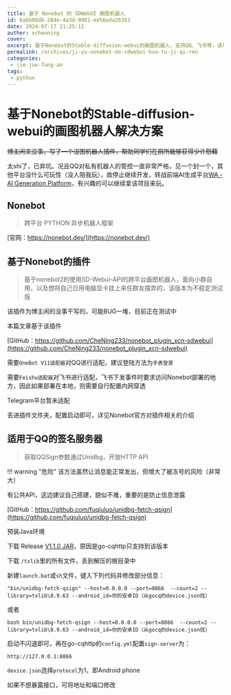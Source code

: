 ```yaml
---
title: 基于 Nonebot 的 SDWebUI 画图机器人
id: 6abb08db-284e-4a3d-9981-ee56eda26353
date: 2024-07-17 21:25:11
auther: xchenning
cover: 
excerpt: 基于Nonebot的Stable-diffusion-webui的画图机器人，支持QQ、飞书等，该项目已归档，转为开发 wa.xcning.top 前端AI生成平台
permalink: /archives/ji-yu-nonebot-de-sdwebui-hua-tu-ji-qi-ren
categories:
 - jie-jue-fang-an
tags: 
 - python
---
```


# 基于Nonebot的Stable-diffusion-webui的画图机器人解决方案

~~博主闲来没事，写了一个涩图机器人插件，帮助同学们在厕所能够获得少许慰藉~~

太shi了，已弃坑。况且QQ对私有机器人的管控一直非常严格，见一个封一个，其他平台没什么可玩性（没人陪我玩），故停止继续开发，转战前端AI生成平台[WA - AI Generation Platform](wa.xcning.top)，有兴趣的可以继续拿该项目来玩。

## Nonebot

> 跨平台 PYTHON 异步机器人框架

[官网：https://nonebot.dev/](https://nonebot.dev/)

## 基于Nonebot的插件

> 基于nonebot2的使用SD-Webui-API的跨平台画图机器人，面向小群自用，以及想将自己日用电脑显卡挂上来任群友摆弄的，该版本为不稳定测试版

该插件为博主闲的没事干写的，可能BUG一堆，目前正在测试中

本篇文章基于该插件

[GitHub：https://github.com/CheNing233/nonebot_plugin_xcn-sdwebui](https://github.com/CheNing233/nonebot_plugin_xcn-sdwebui)

需要`OneBot V11适配器`对QQ进行适配，建议登陆方法为`手表登录`

需要`Feishu适配器`对飞书进行适配，飞书下发事件时要求访问Nonebot部署的地方，因此如果部署在本地，则需要自行配置内网穿透

Telegram平台暂未适配

丢进插件文件夹，配置启动即可，详见Nonebot官方对插件相关的介绍

## 适用于QQ的签名服务器

> 获取QQSign参数通过Unidbg，开放HTTP API

!!! warning "危险"
	该方法虽然让消息能正常发出，但增大了被冻号的风险（非常大）

有公共API，这边建议自己搭建，貌似不难，重要的是防止信息泄露

[GitHub：https://github.com/fuqiuluo/unidbg-fetch-qsign](https://github.com/fuqiuluo/unidbg-fetch-qsign)

预装Java环境

下载 Release [V1.1.0 JAR](https://github.com/fuqiuluo/unidbg-fetch-qsign/releases/tag/1.1.0)，原因是go-cqhttp只支持到该版本

下载 `/txlib`里的所有文件，丢到解压的根目录中

新建`launch.bat`或`sh`文件，键入下列代码并修改部分信息：

```shell title="Windows"
"bin/unidbg-fetch-qsign" --host=0.0.0.0 --port=8866  --count=2 --library=txlib\8.9.63 --android_id=你的安卓ID（从gocq的device.json找）
```

或者

```shell title="Linux"
bash bin/unidbg-fetch-qsign --host=0.0.0.0 --port=8866  --count=2 --library=txlib\8.9.63 --android_id=你的安卓ID（从gocq的device.json找）
```

启动不闪退即可，再在go-cqhttp的`config.yml`配置`sign-server`为：

```
http://127.0.0.1:8866
```

`device.json`选择`protocol`为1，即Android phone

如果不想暴露接口，可将地址和端口修改